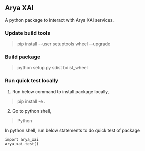 ## Arya XAI

A python package to interact with Arya XAI services.

### Update build tools
> pip install --user setuptools wheel --upgrade

### Build package
> python setup.py sdist bdist_wheel

### Run quick test locally
1. Run below command to install package locally,
> pip install -e .

2. Go to python shell,
> Python

In python shell, run below statements to do quick test of package
```
import arya_xai
arya_xai.test()
```